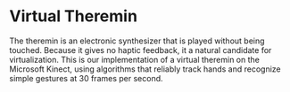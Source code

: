 Virtual Theremin
========

The theremin is an electronic synthesizer that is played without being touched.  Because it gives no haptic feedback, it a natural candidate for virtualization.  This is our implementation of a virtual theremin on the Microsoft Kinect, using algorithms that reliably track hands and recognize simple gestures at 30 frames per second.